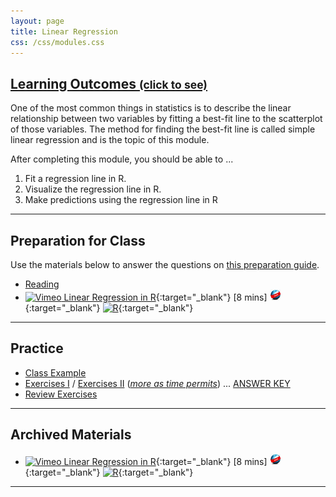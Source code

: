 ```yaml
---
layout: page
title: Linear Regression
css: /css/modules.css
---
```


<div class="panel-group-ILOs">
  <div class="panel panel-default">
    <div class="panel-heading">
      <h2 class="panel-title">
        <a data-toggle="collapse" href="#ILOs">Learning Outcomes <small>(click to see)</small></a>
      </h2>
    </div>
    <div id="ILOs" class="panel-collapse collapse">
      <div class="panel-body">
One of the most common things in statistics is to describe the linear relationship between two variables by fitting a best-fit line to the scatterplot of those variables.  The method for finding the best-fit line is called simple linear regression and is the topic of this module.

<p>After completing this module, you should be able to ...</p>

<ol>
  <li>Fit a regression line in R.</li>
  <li>Visualize the regression line in R.</li>
  <li>Make predictions using the regression line in R</li>
</ol>
      </div>
    </div>
  </div>
</div>

----

## Preparation for Class

Use the materials below to answer the questions on [this preparation guide](Prep/LinearRegression).

* [Reading](../bookR/RRegression.html)
* [![Vimeo](../img/dhovid.png) Linear Regression in R](https://vimeo.com/user45324800/regression1){:target="_blank"} [8 mins] [![Web](../img/web.png)](HO/LinearRegression_RHO.html){:target="_blank"}  [![R](../img/Rlogo.png)](HO/LinearRegression_RHO.R){:target="_blank"}

----

## Practice

* [Class Example](CEx/RRegression_CExmpl)
* [Exercises I](CE/RRegression_CE1) / [Exercises II](CE/RRegression_CE2) ([*more as time permits*](CE/RRegression_CE3)) ... [ANSWER KEY](CE/KEY_RRegression_CE)
* [Review Exercises](RE/RRegression_RevEx)

----

## Archived Materials

* [![Vimeo](../img/dhovid.png) Linear Regression in R](https://vimeo.com/user45324800/regression1){:target="_blank"} [8 mins] [![Web](../img/web.png)](HO/LinearRegression_RHO.html){:target="_blank"}  [![R](../img/Rlogo.png)](HO/LinearRegression_RHO.R){:target="_blank"}

----
